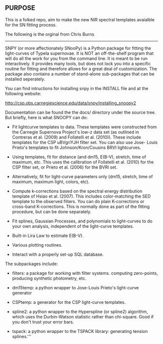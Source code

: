 PURPOSE
-------

This is a folked repo, aim to make the new NIR spectral templates 
avaialble for the SN fitting process. 


The following is the orginal from Chris Burns
_______________________________________________________________________


SNPY (or more affectionately SNooPy) is a Python package for fitting the
light-curves of TypeIa supernovae.  It is NOT an off-the-shelf program that
will do all the work for you from the command line.  It is meant to be run
interactively.  It provides many tools, but does not lock you into a specific
routine for fitting and therefore allows for a great deal of customization.
The package also contains a number of stand-alone sub-packages that can be
installed seperately.

You can find intructions for installing snpy in the INSTALL file and at
the following website:

http://csp.obs.carnegiescience.edu/data/snpy/installing_snoopy2

Documentation can be found the the docs/ directory under the source tree.  
But briefly, here is what SNOOPY can do:

- Fit lightcurve templates to data.  These templates were constructed
  from the Carnegie Supernova Project's low-z data set (as outlined in
  Contreras et al. (2009) and Follatelli et al. (2010)).  These include
  templates for the CSP uBVgriYJH filter set.  You can also use Jose-
  Louis Prieto's templates to fit Johnson/Kron/Cousins BRVI lightcurves.

- Using templates, fit for distance (and dm15, E(B-V), stretch, time of 
  maximum, etc.  This uses the calibration of Follatelli et al. (2010) 
  for the CSP filter set, or Prieto et al. (2006) for the BVRI set.

- Alternatively, fit for light-curve parameters only (dm15, stretch,
  time of maximum, maximum light, colors, etc).

- Compute k-corrections based on the spectral energy distribution
  template of Hsiao et al. (2007).  This includes color-matching the
  SED template to the observed filters.  You can do plain K-corrections
  or cross-band K-corrections.  This is normally done as part of the 
  fitting procedure, but can be done separately.

- Fit splines, Gaussian Processes, and polynomials to light-curves to
  do your own analysis, independent of the light-curve templates.

- Built-in Lira Law to estimate E(B-V).

- Various plotting routines.

- Interact with a properly set-up SQL database.

The subpackages include:

- filters:   a package for working with filter systems.  computing
  zero-points, producing synthetic photometry, etc.

- dm15temp:  a python wrapper to Jose-Louis Prieto's light-curve
  generator

- CSPtemp:  a generator for the CSP light-curve templates.

- spline2:  a python wrapper to the Hyperspline (or spline2) algorithm,
  which uses the Durbin-Watson statistic rather than chi-square.  Good
  if you don't trust your error bars.

- tspack:  a python wrapper to the TSPACK library:  generating tension
  splines.'''

